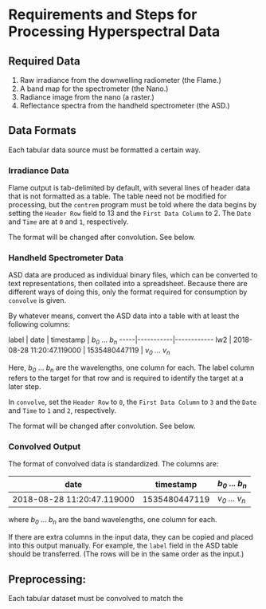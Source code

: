 # Requirements and Steps for Processing Hyperspectral Data

## Required Data

1) Raw irradiance from the downwelling radiometer (the Flame.)
2) A band map for the spectrometer (the Nano.)
3) Radiance image from the nano (a raster.)
4) Reflectance spectra from the handheld spectrometer (the ASD.)

## Data Formats

Each tabular data source must be formatted a certain way. 

### Irradiance Data

Flame output is tab-delimited by default, with several lines of header data that is not formatted as a table. The table
need not be modified for processing, but the `contrem` program must be told where the data begins by setting the `Header Row`
field to 13 and the `First Data Column` to 2. The `Date` and `Time` are at `0` and `1`, respectively.

The format will be changed after convolution. See below.

### Handheld Spectrometer Data

ASD data are produced as individual binary files, which can be converted to text representations, then collated into a
spreadsheet. Because there are different ways of doing this, only the format required for consumption by `convolve` is
given.

By whatever means, convert the ASD data into a table with at least the following columns:

label | date | timestamp | *b<sub>0</sub>* ... *b<sub>n</sub>*
-----|-----------|------------
lw2 | 2018-08-28 11:20:47.119000 | 1535480447119 | *v<sub>0</sub> ... v<sub>n</sub>*

Here, *b<sub>0</sub>* ... *b<sub>n</sub>* are the wavelengths, one column for each. The label column refers to the
target for that row and is required to identify the target at a later step.

In `convolve`, set the `Header Row` to `0`, the `First Data Column` to `3` and the `Date` and `Time` to `1` and `2`, respectively.

The format will be changed after convolution. See below.

### Convolved Output

The format of convolved data is standardized. The columns are:

date | timestamp | *b<sub>0</sub>* ... *b<sub>n</sub>*
-----|-----------|------------
2018-08-28 11:20:47.119000 | 1535480447119 | *v<sub>0</sub> ... v<sub>n</sub>*

where *b<sub>0</sub>* ... *b<sub>n</sub>* are the band wavelengths, one column for each.

If there are extra columns in the input data, they can be copied and placed into this output manually. For example, the `label` field in the ASD table should be transferred. (The rows will be in the same order as the input.)

## Preprocessing:

Each tabular dataset must be convolved to match the 
